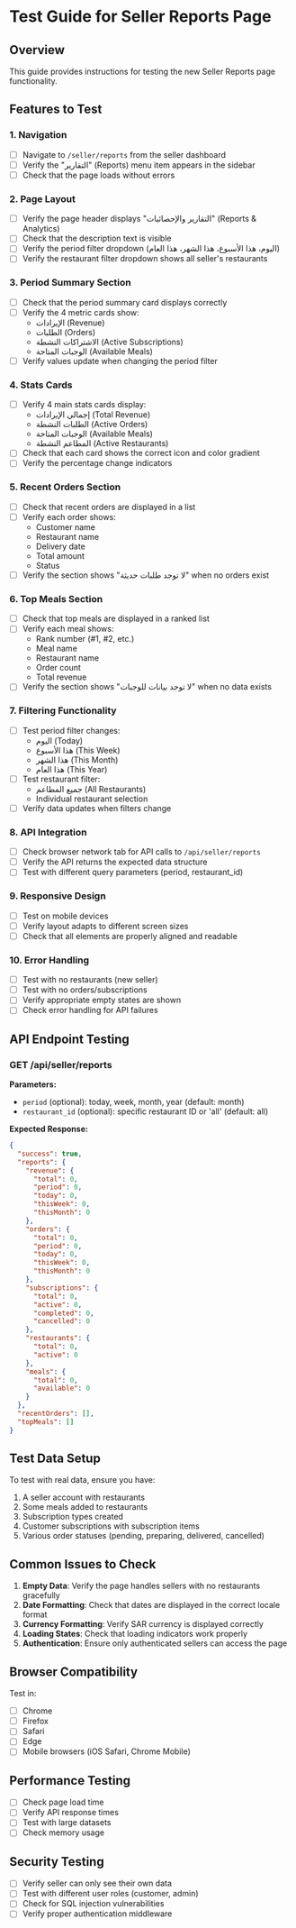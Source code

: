 # Test Guide for Seller Reports Page

## Overview
This guide provides instructions for testing the new Seller Reports page functionality.

## Features to Test

### 1. Navigation
- [ ] Navigate to `/seller/reports` from the seller dashboard
- [ ] Verify the "التقارير" (Reports) menu item appears in the sidebar
- [ ] Check that the page loads without errors

### 2. Page Layout
- [ ] Verify the page header displays "التقارير والإحصائيات" (Reports & Analytics)
- [ ] Check that the description text is visible
- [ ] Verify the period filter dropdown (اليوم، هذا الأسبوع، هذا الشهر، هذا العام)
- [ ] Verify the restaurant filter dropdown shows all seller's restaurants

### 3. Period Summary Section
- [ ] Check that the period summary card displays correctly
- [ ] Verify the 4 metric cards show:
  - الإيرادات (Revenue)
  - الطلبات (Orders)
  - الاشتراكات النشطة (Active Subscriptions)
  - الوجبات المتاحة (Available Meals)
- [ ] Verify values update when changing the period filter

### 4. Stats Cards
- [ ] Verify 4 main stats cards display:
  - إجمالي الإيرادات (Total Revenue)
  - الطلبات النشطة (Active Orders)
  - الوجبات المتاحة (Available Meals)
  - المطاعم النشطة (Active Restaurants)
- [ ] Check that each card shows the correct icon and color gradient
- [ ] Verify the percentage change indicators

### 5. Recent Orders Section
- [ ] Check that recent orders are displayed in a list
- [ ] Verify each order shows:
  - Customer name
  - Restaurant name
  - Delivery date
  - Total amount
  - Status
- [ ] Verify the section shows "لا توجد طلبات حديثة" when no orders exist

### 6. Top Meals Section
- [ ] Check that top meals are displayed in a ranked list
- [ ] Verify each meal shows:
  - Rank number (#1, #2, etc.)
  - Meal name
  - Restaurant name
  - Order count
  - Total revenue
- [ ] Verify the section shows "لا توجد بيانات للوجبات" when no data exists

### 7. Filtering Functionality
- [ ] Test period filter changes:
  - اليوم (Today)
  - هذا الأسبوع (This Week)
  - هذا الشهر (This Month)
  - هذا العام (This Year)
- [ ] Test restaurant filter:
  - جميع المطاعم (All Restaurants)
  - Individual restaurant selection
- [ ] Verify data updates when filters change

### 8. API Integration
- [ ] Check browser network tab for API calls to `/api/seller/reports`
- [ ] Verify the API returns the expected data structure
- [ ] Test with different query parameters (period, restaurant_id)

### 9. Responsive Design
- [ ] Test on mobile devices
- [ ] Verify layout adapts to different screen sizes
- [ ] Check that all elements are properly aligned and readable

### 10. Error Handling
- [ ] Test with no restaurants (new seller)
- [ ] Test with no orders/subscriptions
- [ ] Verify appropriate empty states are shown
- [ ] Check error handling for API failures

## API Endpoint Testing

### GET /api/seller/reports
**Parameters:**
- `period` (optional): today, week, month, year (default: month)
- `restaurant_id` (optional): specific restaurant ID or 'all' (default: all)

**Expected Response:**
```json
{
  "success": true,
  "reports": {
    "revenue": {
      "total": 0,
      "period": 0,
      "today": 0,
      "thisWeek": 0,
      "thisMonth": 0
    },
    "orders": {
      "total": 0,
      "period": 0,
      "today": 0,
      "thisWeek": 0,
      "thisMonth": 0
    },
    "subscriptions": {
      "total": 0,
      "active": 0,
      "completed": 0,
      "cancelled": 0
    },
    "restaurants": {
      "total": 0,
      "active": 0
    },
    "meals": {
      "total": 0,
      "available": 0
    }
  },
  "recentOrders": [],
  "topMeals": []
}
```

## Test Data Setup

To test with real data, ensure you have:
1. A seller account with restaurants
2. Some meals added to restaurants
3. Subscription types created
4. Customer subscriptions with subscription items
5. Various order statuses (pending, preparing, delivered, cancelled)

## Common Issues to Check

1. **Empty Data**: Verify the page handles sellers with no restaurants gracefully
2. **Date Formatting**: Check that dates are displayed in the correct locale format
3. **Currency Formatting**: Verify SAR currency is displayed correctly
4. **Loading States**: Check that loading indicators work properly
5. **Authentication**: Ensure only authenticated sellers can access the page

## Browser Compatibility

Test in:
- [ ] Chrome
- [ ] Firefox
- [ ] Safari
- [ ] Edge
- [ ] Mobile browsers (iOS Safari, Chrome Mobile)

## Performance Testing

- [ ] Check page load time
- [ ] Verify API response times
- [ ] Test with large datasets
- [ ] Check memory usage

## Security Testing

- [ ] Verify seller can only see their own data
- [ ] Test with different user roles (customer, admin)
- [ ] Check for SQL injection vulnerabilities
- [ ] Verify proper authentication middleware
